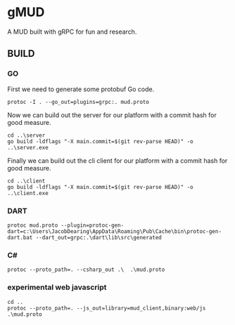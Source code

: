 
# gMUD

A MUD built with gRPC for fun and research.

## BUILD

### GO

First we need to generate some protobuf Go code.
```
protoc -I . --go_out=plugins=grpc:. mud.proto
```
Now we can build out the server for our platform with a commit hash for good measure.
```
cd ..\server
go build -ldflags "-X main.commit=$(git rev-parse HEAD)" -o ..\server.exe
```

Finally we can build out the cli client for our platform with a commit hash for good measure.
```
cd ..\client
go build -ldflags "-X main.commit=$(git rev-parse HEAD)" -o ..\client.exe
```

### DART
```
protoc mud.proto --plugin=protoc-gen-dart=c:\Users\JacobDearing\AppData\Roaming\Pub\Cache\bin\protoc-gen-dart.bat --dart_out=grpc:.\dart\lib\src\generated
```

### C#
```
protoc --proto_path=. --csharp_out .\  .\mud.proto
```

### experimental web javascript
```
cd ..
protoc --proto_path=. --js_out=library=mud_client,binary:web/js .\mud.proto
```
